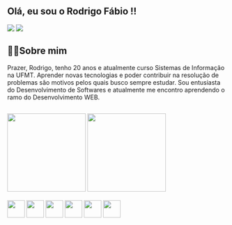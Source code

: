 
<h2>Olá, eu sou o Rodrigo Fábio !!</h2>
<div>
  <a href="rodrigo.amorim452@gmail.com" target="blank"><img src="https://img.shields.io/badge/rodrigo.amorim452@gmail.com-D14836?style=for-the-badge&logo=gmail&logoColor=white" target="blank"></a>
  <a href="https://www.linkedin.com/in/rodrigo-f%C3%A1bio-00a6b11a9" target="blank"><img src="https://img.shields.io/badge/LinkedIn-0077B5?style=for-the-badge&logo=linkedin&logoColor=white" target="blank"></a>
</div>

<h2>👨‍💻Sobre mim</h2>
  Prazer, Rodrigo, tenho 20 anos e atualmente curso Sistemas de Informação na UFMT. Aprender novas tecnologias e poder contribuir na resolução de problemas são motivos pelos quais
busco sempre estudar. Sou entusiasta do Desenvolvimento de Softwares e atualmente me encontro aprendendo o ramo do Desenvolvimento WEB.

##
<div>
  <img height="180em" src="https://github-readme-stats.vercel.app/api?username=RodrigoFabio&show_icons=true&theme=dark"/>
  
  <img height="180em" src="https://github-readme-stats.vercel.app/api/top-langs/?username=RodrigoFabio&layout=compact&theme=dark"> 
</div>

<div style="display: inline_block"> <br>  
  <img align="center" widht="30" height="40" src="https://cdn.jsdelivr.net/gh/devicons/devicon/icons/c/c-original.svg" />
  <img align="center" widht="30" height="40" src="https://cdn.jsdelivr.net/gh/devicons/devicon/icons/html5/html5-original-wordmark.svg" />
  <img align="center" widht="30" height="40" src="https://cdn.jsdelivr.net/gh/devicons/devicon/icons/javascript/javascript-original.svg" />
  <img align="center" widht="30" height="40" src="https://cdn.jsdelivr.net/gh/devicons/devicon/icons/react/react-original.svg" />
  <img align="center" widht="30" height="40" src="https://cdn.jsdelivr.net/gh/devicons/devicon/icons/css3/css3-original-wordmark.svg" />
  <img align="center" widht="30" height="40" src="https://cdn.jsdelivr.net/gh/devicons/devicon/icons/mysql/mysql-original-wordmark.svg" />
</div>


